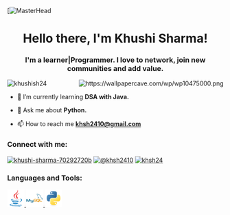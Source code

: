 [![MasterHead]((https://wonderfulengineering.com/wp-content/uploads/2014/04/code-wallpaper-18.png)
)
<h1 align="center">Hello there, I'm Khushi Sharma!</h1>
<h3 align="center">I'm a learner|Programmer. I love to network, join new communities and add value.</h3>
<img align="right" alt="https://wallpapercave.com/wp/wp10475000.png">

<p align="left"> <img src="https://komarev.com/ghpvc/?username=khushish24&label=Profile%20views&color=0e75b6&style=flat" alt="khushish24" /> </p>

- 🌱 I’m currently learning **DSA with Java.**

- 💬 Ask me about **Python.**

- 📫 How to reach me **khsh2410@gmail.com**

<h3 align="left">Connect with me:</h3>
<p align="left">
<a href="https://linkedin.com/in/khushi-sharma-70292720b" target="blank"><img align="center" src="https://raw.githubusercontent.com/rahuldkjain/github-profile-readme-generator/master/src/images/icons/Social/linked-in-alt.svg" alt="khushi-sharma-70292720b" height="30" width="40" /></a>
<a href="https://medium.com/@khsh2410" target="blank"><img align="center" src="https://raw.githubusercontent.com/rahuldkjain/github-profile-readme-generator/master/src/images/icons/Social/medium.svg" alt="@khsh2410" height="30" width="40" /></a>
<a href="https://www.leetcode.com/khsh24" target="blank"><img align="center" src="https://raw.githubusercontent.com/rahuldkjain/github-profile-readme-generator/master/src/images/icons/Social/leet-code.svg" alt="khsh24" height="30" width="40" /></a>
</p>

<h3 align="left">Languages and Tools:</h3>
<p align="left"> <a href="https://www.java.com" target="_blank" rel="noreferrer"> <img src="https://raw.githubusercontent.com/devicons/devicon/master/icons/java/java-original.svg" alt="java" width="40" height="40"/> </a> <a href="https://www.mysql.com/" target="_blank" rel="noreferrer"> <img src="https://raw.githubusercontent.com/devicons/devicon/master/icons/mysql/mysql-original-wordmark.svg" alt="mysql" width="40" height="40"/> </a> <a href="https://www.python.org" target="_blank" rel="noreferrer"> <img src="https://raw.githubusercontent.com/devicons/devicon/master/icons/python/python-original.svg" alt="python" width="40" height="40"/> </a> </p>
